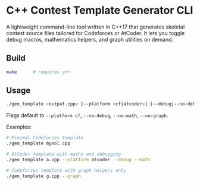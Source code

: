 
# C++ Contest Template Generator CLI

A lightweight command-line tool written in C++17 that generates skeletal contest
source files tailored for Codeforces or AtCoder. It lets you toggle debug
macros, mathematics helpers, and graph utilities on demand.

## Build

```bash
make      # requires g++
```

## Usage

```bash
./gen_template <output.cpp> [--platform <cf|atcoder>] [--debug|--no-debug] [--math|--no-math] [--graph|--no-graph]
```

Flags default to `--platform cf`, `--no-debug`, `--no-math`, `--no-graph`.

Examples:

```bash
# Minimal Codeforces template
./gen_template mysol.cpp

# AtCoder template with maths and debugging
./gen_template a.cpp --platform atcoder --debug --math

# Codeforces template with graph helpers only
./gen_template g.cpp --graph
```
